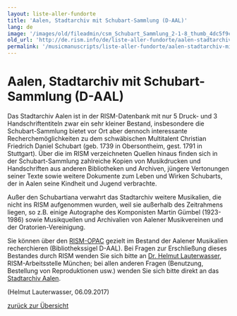 ```yaml
---
layout: liste-aller-fundorte
title: 'Aalen, Stadtarchiv mit Schubart-Sammlung (D-AAL)'
lang: de
image: '/images/old/fileadmin/csm_Schubart_Sammlung_2-1-8_thumb_4dc5f9cfbe.jpg'
old_url: 'http://de.rism.info/de/liste-aller-fundorte/aalen-stadtarchiv-mit-schubart-sammlung-d-aal.html'
permalink: '/musicmanuscripts/liste-aller-fundorte/aalen-stadtarchiv-mit-schubart-sammlung-d-aal.html'
---
```



# Aalen, Stadtarchiv mit Schubart-Sammlung (D-AAL)


Das Stadtarchiv Aalen ist in der RISM-Datenbank mit nur 5 Druck- und 3 Handschriftentiteln zwar ein sehr kleiner Bestand, insbesondere die Schubart-Sammlung bietet vor Ort aber dennoch interessante Recherchemöglichkeiten zu dem schwäbischen Multitalent Christian Friedrich Daniel Schubart (geb. 1739 in Obersontheim, gest. 1791 in Stuttgart).
Über die im RISM verzeichneten Quellen hinaus finden sich in der&nbsp;Schubart-Sammlung zahlreiche Kopien von Musikdrucken und Handschriften aus anderen Bibliotheken und Archiven, jüngere Vertonungen seiner Texte sowie weitere Dokumente zum Leben und Wirken Schubarts, der in Aalen seine Kindheit und Jugend verbrachte.

Außer den Schubartiana verwahrt das Stadtarchiv weitere Musikalien, die nicht ins RISM aufgenommen wurden, weil sie außerhalb des Zeitrahmens liegen, so z.B. einige Autographe des Komponisten Martin Gümbel (1923-1986) sowie Musikquellen und Archivalien von Aalener Musikvereinen und der Oratorien-Vereinigung.

Sie können über den [RISM-OPAC](http://opac.rism.info/ "Opens external link in new window") gezielt im Bestand der Aalener Musikalien recherchieren (Bibliothekssigel D-AAL). Bei Fragen zur Erschließung dieses Bestandes durch RISM wenden Sie sich bitte an [Dr. Helmut Lauterwasser](mailto:helmut.lauterwasser@bsb-muenchen.de "Opens window for sending email"), RISM-Arbeitsstelle München; bei allen anderen Fragen (Benutzung, Bestellung von Reproduktionen usw.) wenden Sie sich bitte direkt an das [Stadtarchiv Aalen](mailto:archiv@aalen.de "Opens window for sending email").

(Helmut Lauterwasser, 06.09.2017)

[zurück zur Übersicht](de/home.html#c648 "Opens internal link in current window")

&nbsp;

&nbsp;

